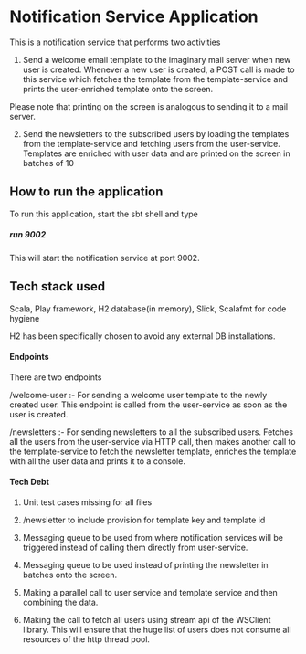 # Notification Service Application

This is a notification service that performs two activities
1. Send a welcome email template to the imaginary mail server when new user is created. Whenever a new user is created, a POST call is made to this service which fetches the template from the template-service and prints the user-enriched template onto the screen. 

Please note that printing on the screen is analogous to sending it to a mail server. 


2. Send the newsletters to the subscribed users by loading the templates from the template-service and fetching users from the user-service. Templates are enriched with user data and are printed on the screen in batches of 10

## How to run the application

To run this application, start the sbt shell and type
##### run 9002

This will start the notification service at port 9002.

## Tech stack used
Scala, Play framework, H2 database(in memory), Slick, Scalafmt for code hygiene

H2 has been specifically chosen to avoid any external DB installations.

#### Endpoints

There are two endpoints

/welcome-user :- For sending a welcome user template to the newly created user. This endpoint is called from the user-service as soon as the user is created.

/newsletters :- For sending newsletters to all the subscribed users. Fetches all the users from the user-service via HTTP call, then makes another call to the template-service to fetch the newsletter template, enriches the template with all the user data and prints it to a console.


#### Tech Debt

1) Unit test cases missing for all files

2) /newsletter to include provision for template key and template id

3) Messaging queue to be used from where notification services will be triggered instead of calling them directly from user-service.

4) Messaging queue to be used instead of printing the newsletter in batches onto the screen.

5) Making a parallel call to user service and template service and then combining the data.

6) Making the call to fetch all users using stream api of the WSClient library. This will ensure that the huge list of users does not consume all resources of the http thread pool.